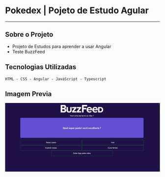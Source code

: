 # Pokedex | Pojeto de Estudo Agular 

---
## Sobre o Projeto
- Projeto de Estudos para aprender a usar Angular 
- Teste BuzzFeed
 ## Tecnologias Utilizadas
````
HTML - CSS - Angular - JavaScript - Typescript 

````
Imagem Previa 
---
<img src="/src/assets/imgs/previa.png">

